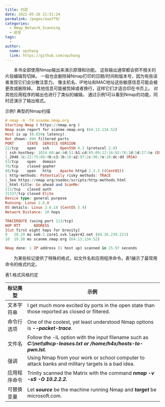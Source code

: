 ```yaml
---
title: 约定
date: 2022-05-26 21:51:24
permalink: /pages/aaaff9/
categories:
  - Nmap_Network_Scanning
  - 前言
tags:
  - 
author: 
  name: opzhang
  link: https://github.com/opzhang
---
```


&ensp;&ensp;&ensp;&ensp;本书全部使用Nmap输出来演示原理和功能。
这些输出通常都会把不相关的片段编辑剪切掉。
一般也会删除掉Nmap打印的日期/时间和版本号，因为有些读者发现它们会分散注意力。
像主机名、IP地址和MAC地址这些敏感信息可能会被更改或删除掉。
其他信息可能被剪掉或者换行，这样它们才适合印在书页上。
对其他应用程序的输出也进行了类似的编辑。
通过示例1可以看到Nmap的功能，同时还演示了输出格式。


示例1 典型的Nmap扫描

``` hs
# nmap -A -T4 scanme.nmap.org
Starting Nmap ( https://nmap.org )
Nmap scan report for scanme.nmap.org (64.13.134.52)
Host is up (0.034s latency).
Not shown: 994 filtered ports
PORT      STATE  SERVICE VERSION
22/tcp    open   ssh     OpenSSH 4.3 (protocol 2.0)
| ssh-hostkey: 1024 60:ac:4d:51:b1:cd:85:09:12:16:92:76:1d:5d:27:6e (DSA)
|_2048 2c:22:75:60:4b:c3:3b:18:a2:97:2c:96:7e:28:dc:dd (RSA)
53/tcp    open   domain
70/tcp    closed gopher
80/tcp    open   http    Apache httpd 2.2.3 ((CentOS))
| http-methods: Potentially risky methods: TRACE
|_See https://nmap.org/nsedoc/scripts/http-methods.html
|_html-title: Go ahead and ScanMe!
113/tcp   closed auth
31337/tcp closed Elite
Device type: general purpose
Running: Linux 2.6.X
OS details: Linux 2.6.18 (CentOS 5.4)
Network Distance: 10 hops

TRACEROUTE (using port 113/tcp)
HOP RTT      ADDRESS
[Cut first eight hops for brevity]
9   20.29 ms xe6-2.core1.svk.layer42.net (69.36.239.221)
10  19.58 ms scanme.nmap.org (64.13.134.52)

Nmap done: 1 IP address (1 host up) scanned in 25.97 seconds
``` 

&ensp;&ensp;&ensp;&ensp;为某些标记提供了特殊的格式，如文件名和应用程序命令。表1展示了最常用命令的格式约定。

表1.格式风格约定


| 标记类型   | 示例                                                                                                                |
|--------|-------------------------------------------------------------------------------------------------------------------|
| 文本字符串  | I get much more excited by ports in the open state than those reported as closed or filtered.                     |
| 命令行选项  | One of the coolest, yet least understood Nmap options is ***--packet-trace***.                                    |
| 文件名    | Follow the -iL option with the input filename such as ***C:\net\dhcp-leases.txt or /home/h4x/hosts-to-pwn.lst.*** |
| 强调     | Using Nmap from your work or school computer to attack banks and military targets is a bad idea.                  |
| 应用程序命令 | Trinity scanned the Matrix with the command ***nmap -v -sS -O 10.2.2.2.***                                        |
| 可替换变量  | Let ***source*** be the machine running Nmap and ***target*** be microsoft.com.                                   |